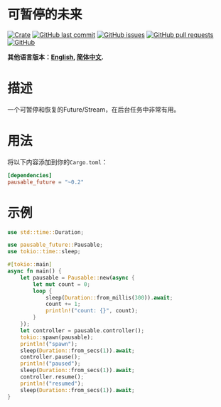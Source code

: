 # 可暂停的未来

[![Crate](https://img.shields.io/crates/v/pausable_future.svg)](https://crates.io/crates/pausable_future)
[![GitHub last commit](https://img.shields.io/github/last-commit/xuxiaocheng0201/pausable_future)](https://github.com/xuxiaocheng0201/pausable_future/commits/master)
[![GitHub issues](https://img.shields.io/github/issues-raw/xuxiaocheng0201/pausable_future)](https://github.com/xuxiaocheng0201/pausable_future/issues)
[![GitHub pull requests](https://img.shields.io/github/issues-pr/xuxiaocheng0201/pausable_future)](https://github.com/xuxiaocheng0201/pausable_future/pulls)
[![GitHub](https://img.shields.io/github/license/xuxiaocheng0201/pausable_future)](https://github.com/xuxiaocheng0201/pausable_future/blob/master/LICENSE)

**其他语言版本：[English](README.md), [简体中文](README_zh.md).**

# 描述

一个可暂停和恢复的Future/Stream，在后台任务中非常有用。


# 用法

将以下内容添加到你的`Cargo.toml`：

```toml
[dependencies]
pausable_future = "~0.2"
```


# 示例

```rust
use std::time::Duration;

use pausable_future::Pausable;
use tokio::time::sleep;

#[tokio::main]
async fn main() {
    let pausable = Pausable::new(async {
        let mut count = 0;
        loop {
            sleep(Duration::from_millis(300)).await;
            count += 1;
            println!("count: {}", count);
        }
    });
    let controller = pausable.controller();
    tokio::spawn(pausable);
    println!("spawn");
    sleep(Duration::from_secs(1)).await;
    controller.pause();
    println!("paused");
    sleep(Duration::from_secs(1)).await;
    controller.resume();
    println!("resumed");
    sleep(Duration::from_secs(1)).await;
}
```
